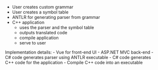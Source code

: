 
- User creates custom grammar
- User creates a symbol table
- ANTLR for generating parser from grammar
- C++ application
    - uses the parser and the symbol table
    - outputs translated code
    - compile application
    - serve to user


Implementation details:
    - Vue for front-end UI
    - ASP.NET MVC back-end
    - C# code generates parser using ANTLR executable
    - C# code generates C++ code for the application
    - Compile C++ code into an executable